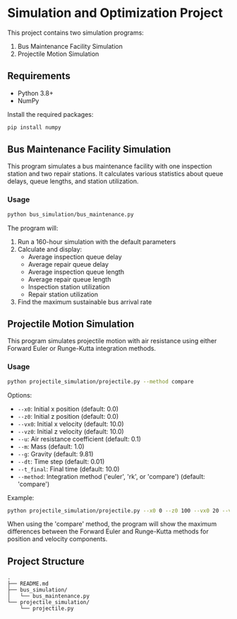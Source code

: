 # Simulation and Optimization Project

This project contains two simulation programs:
1. Bus Maintenance Facility Simulation
2. Projectile Motion Simulation

## Requirements

- Python 3.8+
- NumPy

Install the required packages:
```bash
pip install numpy
```

## Bus Maintenance Facility Simulation

This program simulates a bus maintenance facility with one inspection station and two repair stations. It calculates various statistics about queue delays, queue lengths, and station utilization.

### Usage

```bash
python bus_simulation/bus_maintenance.py
```

The program will:
1. Run a 160-hour simulation with the default parameters
2. Calculate and display:
   - Average inspection queue delay
   - Average repair queue delay
   - Average inspection queue length
   - Average repair queue length
   - Inspection station utilization
   - Repair station utilization
3. Find the maximum sustainable bus arrival rate

## Projectile Motion Simulation

This program simulates projectile motion with air resistance using either Forward Euler or Runge-Kutta integration methods.

### Usage

```bash
python projectile_simulation/projectile.py --method compare
```

Options:
- `--x0`: Initial x position (default: 0.0)
- `--z0`: Initial z position (default: 0.0)
- `--vx0`: Initial x velocity (default: 10.0)
- `--vz0`: Initial z velocity (default: 10.0)
- `--u`: Air resistance coefficient (default: 0.1)
- `--m`: Mass (default: 1.0)
- `--g`: Gravity (default: 9.81)
- `--dt`: Time step (default: 0.01)
- `--t_final`: Final time (default: 10.0)
- `--method`: Integration method ('euler', 'rk', or 'compare') (default: 'compare')

Example:
```bash
python projectile_simulation/projectile.py --x0 0 --z0 100 --vx0 20 --vz0 0 --u 0.1 --m 1 --g 9.81 --dt 0.01 --t_final 10 --method compare
```

When using the 'compare' method, the program will show the maximum differences between the Forward Euler and Runge-Kutta methods for position and velocity components.

## Project Structure

```
.
├── README.md
├── bus_simulation/
│   └── bus_maintenance.py
└── projectile_simulation/
    └── projectile.py
```